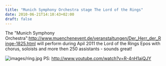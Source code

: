```yaml
---
title: "Munich Symphony Orchestra stage The Lord of the Rings"
date: 2010-06-21T14:10:43+02:00
draft: false
---
```


The "Munich Symphony Orchestra":<http://www.muenchenevent.de/veranstaltungen/Der_Herr_der_Ringe-1825.html>
will perform during Apil 2011 the Lord of the Rings Epos with chorus, soloists
and more then 250 assistants - sounds great!


![images/ring.jpg](images/ring.jpg)
PS: <http://www.youtube.com/watch?v=R-4nH1ajQJY>


